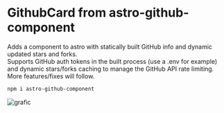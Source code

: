 # GithubCard from astro-github-component

Adds a component to astro with statically built GitHub info and dynamic updated stars and forks. <br/>
Supports GitHub auth tokens in the built process (use a .env for example) and dynamic stars/forks caching to manage the GitHub API rate limiting. <br/>
More features/fixes will follow.

```sh
npm i astro-github-component
```

![grafic](https://github.com/vaporvee/astro-github-component/assets/80621863/2ade5799-055c-419c-b6af-997a2bb337df)